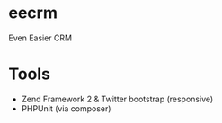 eecrm
=====

Even Easier CRM


Tools
=====
- Zend Framework 2 & Twitter bootstrap (responsive)
- PHPUnit (via composer)
